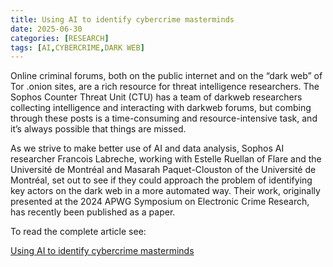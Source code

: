 ```yaml
---
title: Using AI to identify cybercrime masterminds
date: 2025-06-30
categories: [RESEARCH]
tags: [AI,CYBERCRIME,DARK WEB]
---
```


Online criminal forums, both on the public internet and on the “dark web” of Tor .onion sites, are a rich resource for threat intelligence researchers. The Sophos Counter Threat Unit (CTU) has a team of darkweb researchers collecting intelligence and interacting with darkweb forums, but combing through these posts is a time-consuming and resource-intensive task, and it’s always possible that things are missed.

As we strive to make better use of AI and data analysis, Sophos AI researcher Francois Labreche, working with Estelle Ruellan of Flare and the Université de Montréal and Masarah Paquet-Clouston of the Université de Montréal, set out to see if they could approach the problem of identifying key actors on the dark web in a more automated way. Their work, originally presented at the 2024 APWG Symposium on Electronic Crime Research, has recently been published as a paper.

To read the complete article see:

[Using AI to identify cybercrime masterminds](https://news.sophos.com/en-us/2025/06/30/using-ai-to-identify-cybercrime-masterminds/) 
